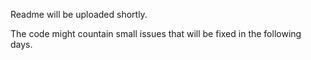 Readme will be uploaded shortly.

The code might countain small issues that will be fixed in the following days.